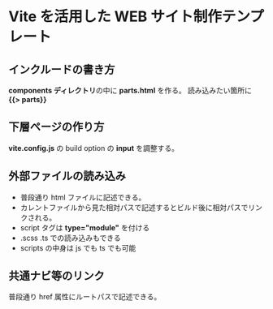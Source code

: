 # Vite を活用した WEB サイト制作テンプレート

## インクルードの書き方

**components ディレクトリ**の中に **parts.html** を作る。
読み込みたい箇所に **{{> parts}}**

## 下層ページの作り方

**vite.config.js** の build option の **input** を調整する。

## 外部ファイルの読み込み

- 普段通り html ファイルに記述できる。
- カレントファイルから見た相対パスで記述するとビルド後に相対パスでリンクされる。
- script タグは **type="module"** を付ける
- .scss .ts での読み込みもできる
- scripts の中身は js でも ts でも可能

## 共通ナビ等のリンク

普段通り href 属性にルートパスで記述できる。
